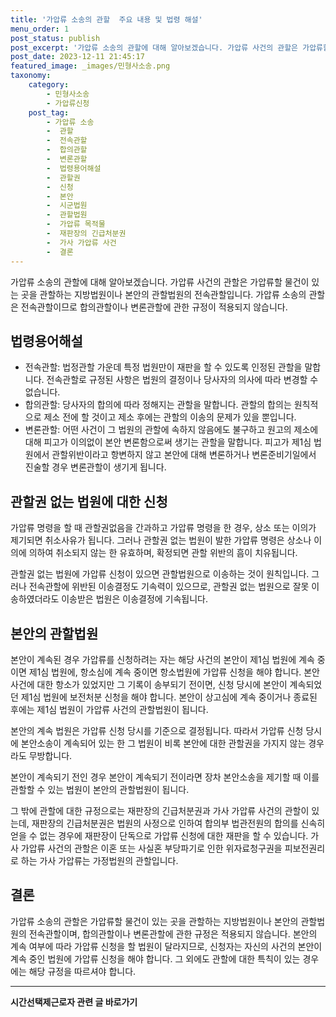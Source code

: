 ```yaml
---
title: '가압류 소송의 관할  주요 내용 및 법령 해설'
menu_order: 1
post_status: publish
post_excerpt: '가압류 소송의 관할에 대해 알아보겠습니다. 가압류 사건의 관할은 가압류할 물건이 있는 곳을 관할하는 지방법원이나 본안의 관할법원의 전속관할입니다. 가압류 소송의 관할은 전속관할이므로 합의관할이나 변론관할에 관한 규정이 적용되지 않습니다.'
post_date: 2023-12-11 21:45:17
featured_image: _images/민형사소송.png
taxonomy:
    category:
        - 민형사소송
        - 가압류신청
    post_tag:
        - 가압류 소송
        -  관할
        -  전속관할
        -  합의관할
        -  변론관할
        -  법령용어해설
        -  관할권
        -  신청
        -  본안
        -  시군법원
        -  관할법원
        -  가압류 목적물
        -  재판장의 긴급처분권
        -  가사 가압류 사건
        -  결론
---
```



가압류 소송의 관할에 대해 알아보겠습니다. 가압류 사건의 관할은 가압류할 물건이 있는 곳을 관할하는 지방법원이나 본안의 관할법원의 전속관할입니다. 가압류 소송의 관할은 전속관할이므로 합의관할이나 변론관할에 관한 규정이 적용되지 않습니다.

## 법령용어해설

- 전속관할: 법정관할 가운데 특정 법원만이 재판을 할 수 있도록 인정된 관할을 말합니다. 전속관할로 규정된 사항은 법원의 결정이나 당사자의 의사에 따라 변경할 수 없습니다.
- 합의관할: 당사자의 합의에 따라 정해지는 관할을 말합니다. 관할의 합의는 원칙적으로 제소 전에 할 것이고 제소 후에는 관할의 이송의 문제가 있을 뿐입니다.
- 변론관할: 어떤 사건이 그 법원의 관할에 속하지 않음에도 불구하고 원고의 제소에 대해 피고가 이의없이 본안 변론함으로써 생기는 관할을 말합니다. 피고가 제1심 법원에서 관할위반이라고 항변하지 않고 본안에 대해 변론하거나 변론준비기일에서 진술할 경우 변론관할이 생기게 됩니다.

## 관할권 없는 법원에 대한 신청

가압류 명령을 할 때 관할권없음을 간과하고 가압류 명령을 한 경우, 상소 또는 이의가 제기되면 취소사유가 됩니다. 그러나 관할권 없는 법원이 발한 가압류 명령은 상소나 이의에 의하여 취소되지 않는 한 유효하며, 확정되면 관할 위반의 흠이 치유됩니다.

관할권 없는 법원에 가압류 신청이 있으면 관할법원으로 이송하는 것이 원칙입니다. 그러나 전속관할에 위반된 이송결정도 기속력이 있으므로, 관할권 없는 법원으로 잘못 이송하였더라도 이송받은 법원은 이송결정에 기속됩니다.

## 본안의 관할법원

본안이 계속된 경우 가압류를 신청하려는 자는 해당 사건의 본안이 제1심 법원에 계속 중이면 제1심 법원에, 항소심에 계속 중이면 항소법원에 가압류 신청을 해야 합니다. 본안 사건에 대한 항소가 있었지만 그 기록이 송부되기 전이면, 신청 당시에 본안이 계속되었던 제1심 법원에 보전처분 신청을 해야 합니다. 본안이 상고심에 계속 중이거나 종료된 후에는 제1심 법원이 가압류 사건의 관할법원이 됩니다.

본안의 계속 법원은 가압류 신청 당시를 기준으로 결정됩니다. 따라서 가압류 신청 당시에 본안소송이 계속되어 있는 한 그 법원이 비록 본안에 대한 관할권을 가지지 않는 경우라도 무방합니다.

본안이 계속되기 전인 경우 본안이 계속되기 전이라면 장차 본안소송을 제기할 때 이를 관할할 수 있는 법원이 본안의 관할법원이 됩니다.

그 밖에 관할에 대한 규정으로는 재판장의 긴급처분권과 가사 가압류 사건의 관할이 있는데, 재판장의 긴급처분권은 법원의 사정으로 인하여 합의부 법관전원의 합의를 신속히 얻을 수 없는 경우에 재판장이 단독으로 가압류 신청에 대한 재판을 할 수 있습니다. 가사 가압류 사건의 관할은 이혼 또는 사실혼 부당파기로 인한 위자료청구권을 피보전권리로 하는 가사 가압류는 가정법원의 관할입니다.

## 결론


가압류 소송의 관할은 가압류할 물건이 있는 곳을 관할하는 지방법원이나 본안의 관할법원의 전속관할이며, 합의관할이나 변론관할에 관한 규정은 적용되지 않습니다. 본안의 계속 여부에 따라 가압류 신청을 할 법원이 달라지므로, 신청자는 자신의 사건의 본안이 계속 중인 법원에 가압류 신청을 해야 합니다. 그 외에도 관할에 대한 특칙이 있는 경우에는 해당 규정을 따르셔야 합니다.


<!-- wp:separator -->
<hr class="wp-block-separator has-alpha-channel-opacity"/>
<!-- /wp:separator -->

<!-- wp:group {"backgroundColor":"base","layout":{"type":"constrained"}} -->
<div class="wp-block-group has-base-background-color has-background"><!-- wp:paragraph {"align":"center","fontSize":"medium"} -->
<p class="has-text-align-center has-large-font-size"><strong>시간선택제근로자 관련 글 바로가기</strong></p>
<!-- /wp:paragraph -->


<!-- wp:latest-posts
{"categories":[{"id":10911,"count":19,"description":"","link":"https://uknowlaw.com/category/%ec%8b%9c%ea%b0%84%ec%84%a0%ed%83%9d%ec%a0%9c%ea%b7%bc%eb%a1%9c%ec%9e%90/","name":"시간선택제근로자","slug":"시간선택제근로자","taxonomy":"category","parent":0,"meta":[],"_links":{"self":[{"href":"https://uknowlaw.com/wp-json/wp/v2/categories/10911"}],"collection":[{"href":"https://uknowlaw.com/wp-json/wp/v2/categories"}],"about":[{"href":"https://uknowlaw.com/wp-json/wp/v2/taxonomies/category"}],"wp:post_type":[{"href":"https://uknowlaw.com/wp-json/wp/v2/posts?categories=10911"}],"curies":[{"name":"wp","href":"https://api.w.org/{rel}","templated":true}]}}],"postsToShow":100,"excerptLength":28,"postLayout":"grid","columns":2,"featuredImageAlign":"left","featuredImageSizeSlug":"large","fontSize":"small"} /--></div>
<!-- /wp:group -->